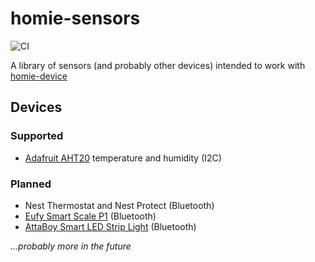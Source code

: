 # homie-sensors

![CI](https://github.com/chrispyduck/homie-sensors/workflows/CI/badge.svg)

A library of sensors (and probably other devices) intended to work with [homie-device](https://github.com/chrispyduck/homie-device)

## Devices

### Supported
* [Adafruit AHT20](https://www.adafruit.com/product/4566) temperature and humidity (I2C)

### Planned
* Nest Thermostat and Nest Protect (Bluetooth)
* [Eufy Smart Scale P1](https://www.amazon.com/eufy-Bluetooth-Wireless-Measurements-Composition/dp/B07N1CLF9M) (Bluetooth)
* [AttaBoy Smart LED Strip Light](https://smile.amazon.com/gp/product/B0824G8DKJ/ref=ppx_yo_dt_b_search_asin_title?ie=UTF8&psc=1) (Bluetooth)

*...probably more in the future*